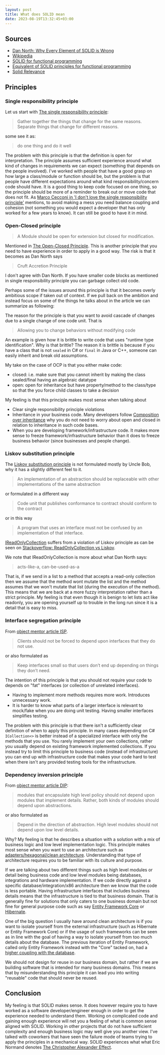 ```yaml
---
layout: post
title: What does SOLID mean
date: 2023-08-19T13:32:45+03:00
---
```


## Sources

- [Dan North: Why Every Element of SOLID is Wrong](https://speakerdeck.com/tastapod/why-every-element-of-solid-is-wrong)
- [Wikipedia](https://en.wikipedia.org/wiki/SOLID#SOLID_Principles)
- [SOLID for functional programming](https://stackoverflow.com/questions/5577054/solid-for-functional-programming)
- [Equivalent of SOLID principles for functional programming](https://softwareengineering.stackexchange.com/questions/165356/equivalent-of-solid-principles-for-functional-programming)
- [Solid Relevance](https://blog.cleancoder.com/uncle-bob/2020/10/18/Solid-Relevance.html)

## Principles

### Single responsibility principle

Let us start with [The single responsibility principle](https://blog.cleancoder.com/uncle-bob/2014/05/08/SingleReponsibilityPrinciple.html):

> Gather together the things that change for the same reasons. Separate things that change for different reasons.

some see it as:

> do one thing and do it well

The problem with this principle is that the definition is open for interpretation. The principle assumes sufficient experience around what kind of changes in requirements we can expect (something that depends on the people involved). I've worked with people that have a good grasp on how large a class/module or function should be, but the problem is that people have different expectations around what kind responsibility/concern code should have. It is a good thing to keep code focused on one thing, so the principle should be more of a reminder to break out or move code that does not fit. As [Marco Cecconi in 'I don't love the single responsibility principle'](https://sklivvz.com/posts/i-dont-love-the-single-responsibility-principle) mentions, to avoid making a mess you need balance coupling and cohesion (not something you would expect a developer that has only worked for a few years to know). It can still be good to have it in mind.

### Open-Closed principle

> A Module should be open for extension but closed for modification.

Mentioned in [The Open-Closed Principle](https://web.archive.org/web/20060822033314/http://www.objectmentor.com/resources/articles/ocp.pdf).
This is another principle that you need to have experience in order to apply in a good way. The risk is that it becomes as Dan North says

> Cruft Accretion Principle

I don't agree with Dan North. If you have smaller code blocks as mentioned in single responsibility principle you can garbage collect old code.

Perhaps some of the issues around this principle is that it becomes overly ambitious scope if taken out of context. If we pull back on the ambition and instead focus on some of the things he talks about in the article we can summarize as following:

The reason for the principle is that you want to avoid cascade of changes due to a single change of one code unit. That is

> Allowing you to change behaviors without modifying code

An example is given how it is brittle to write code that uses "runtime type identification". Why is that brittle?  The reason it is brittle is because if you have a class that is not `sealed` in C# or `final` in Java or C++, someone can easily inherit and break old assumptions.

My take on the case of OCP is that you either make code:

- closed: i.e. make sure that you cannot inherit by making the class sealed/final having an algebraic datatype
- open: open for inheritance but have property/method to the class/type so that the you force child classes to take a decision

My feeling is that this principle makes most sense when talking about

- Clear single responsibility principle violations
- Inheritance in your business code. Many developers follow [Composition over inheritance](https://en.wikipedia.org/wiki/Composition_over_inheritance) why you do not need to worry about open and closed in relation to inheritance in such code bases.
- When you are developing framework/infrastructure code. It makes more sense to freeze framework/infrastructure behavior than it does to freeze business behavior (since businesses and people change).

### Liskov substitution principle

The [Liskov substitution principle](https://en.wikipedia.org/wiki/Liskov_substitution_principle) is not formulated mostly by Uncle Bob, why it has a slightly different feel to it.

> An implementation of an abstraction should be replaceable with other implementations of the same abstraction

or formulated in a different way

> Code unit that publishes conformance to contract should conform to the contract

or in this way

> A program that uses an interface must not be confused by an implementation of that interface.

[IReadOnlyCollection](https://learn.microsoft.com/en-us/dotnet/api/system.collections.generic.ireadonlycollection-1?view=net-7.0#definition) suffers from a violation of Liskov principle as can be seen on [Stackoverflow: ReadOnlyCollection vs Liskov](https://stackoverflow.com/questions/13819058/readonlycollection-vs-liskov-how-to-correctly-model-immutable-representations).

We note that IReadOnlyCollection is more about what Dan North says:

> acts-like-a, can-be-used-as-a

That is, if we send in a list to a method that accepts a read-only collection then we assume that the method wont mutate the list and the method assumes that we won't mutate that list (during the execution of the method). This means that we are back at a more fuzzy interpretation rather than a strict principle. My feeling is that even though it is benign to let lists act like readonly, you are opening yourself up to trouble in the long run since it is a detail that is easy to miss.

### Interface segregation principle

From [object mentor article ISP](https://docs.google.com/a/cleancoder.com/viewer?a=v&pid=explorer&chrome=true&srcid=0BwhCYaYDn8EgOTViYjJhYzMtMzYxMC00MzFjLWJjMzYtOGJiMDc5N2JkYmJi&hl=en).

> Clients should not be forced to depend upon interfaces that they do not use.

or also formulated as

> Keep interfaces small so that users don’t end up depending on things they don’t need.

The intention of this principle is that you should not require your code to depends on "fat" interfaces (or collection of unrelated interfaces).

- Having to implement more methods requires more work. Introduces unnecessary work.
- It is harder to know what parts of a larger interface is relevant to mock/fake when you are doing unit testing. Having smaller interfaces simplifies testing.

The problem with this principle is that there isn't a sufficiently clear definition of when to apply this principle. In many cases depending on C# `ICollection<>` is better instead of a specialized interface with only the methods that you use. You rarely implement your own collections, rather you usually depend on existing framework implemented collections. If you instead try to limit this principle to business code (instead of infrastructure) you can end up with infrastructure code that makes your code hard to test when there isn't any provided testing tools for the infrastructure.

### Dependency inversion principle

From [object mentor article DIP](https://web.archive.org/web/20110714224327/http://www.objectmentor.com/resources/articles/dip.pdf):

> modules that encapsulate high level policy should not depend upon modules that implement details. Rather, both kinds of modules should depend upon abstractions.

or also formulated as

> Depend in the direction of abstraction. High level modules should not depend upon low level details.

Why? My feeling is that he describes a situation with a solution with a mix of business logic and low level implementation logic. This principle makes most sense when you want to use an architecture such as [adapters/hexagonal/clean architecture](https://blog.ploeh.dk/2016/03/18/functional-architecture-is-ports-and-adapters/). Understanding that type of architecture requires you to be familiar with its culture and purpose.

If we are talking about two different things such as high level modules or detail being business code and low level modules being databases, integrations and hardware implementation. If we code directly against a specific database/integration/x86 architecture then we know that the code is less portable. Having infrastructure interfaces that includes business details means that the infrastructure is tied to that business domain. That is generally fine for solutions that only caters to one business domain but not fine for general purpose code such as say [Entity Framework Core](https://learn.microsoft.com/en-us/ef/core/) or [Hibernate](https://hibernate.org/).

One of the big question I usually have around clean architecture is if you want to isolate yourself from the external infrastructure (such as Hibernate or Entity Framework Core) or if the usage of such frameworks can be seen as in line with the goal of having a way to isolate yourself from too much details about the database. The previous iteration of Entity Framework, called only Entity Framework instead with the "Core" tacked on, had a [higher coupling with the database](https://stackoverflow.com/questions/22690877/how-are-people-unit-testing-with-entity-framework-6-should-you-bother).

We should not design for reuse in our business domain, but rather if we are building software that is intended for many business domains. This means that by misunderstanding this principle it can lead you into writing "reusable" code that should never be reused.

## Conclusion

My feeling is that SOLID makes sense. It does however require you to have worked as a software developer/engineer enough in order to get the experience needed to understand them. Working on complicated code and gaining enough experience will net you a feeling of what is common sense aligned with SOLID. Working in other projects that do not have sufficient complexity and enough business logic may well give you another view. I've talked with coworkers that have seen the failure mode of teams trying to apply the principles in a mechanical way. SOLID experiences what what Eric Normand denotes [The Christopher Alexander Effect](https://ericnormand.me/podcast/the-christopher-alexander-effect).
